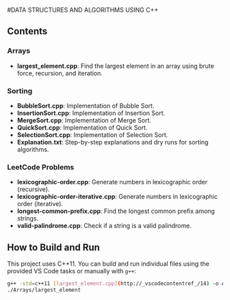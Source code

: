 #DATA STRUCTURES AND ALGORITHMS USING C++

## Contents

### Arrays
- **largest_element.cpp**: Find the largest element in an array using brute force, recursion, and iteration.

### Sorting
- **BubbleSort.cpp**: Implementation of Bubble Sort.
- **InsertionSort.cpp**: Implementation of Insertion Sort.
- **MergeSort.cpp**: Implementation of Merge Sort.
- **QuickSort.cpp**: Implementation of Quick Sort.
- **SelectionSort.cpp**: Implementation of Selection Sort.
- **Explanation.txt**: Step-by-step explanations and dry runs for sorting algorithms.

### LeetCode Problems
- **lexicographic-order.cpp**: Generate numbers in lexicographic order (recursive).
- **lexicographic-order-iterative.cpp**: Generate numbers in lexicographic order (iterative).
- **longest-common-prefix.cpp**: Find the longest common prefix among strings.
- **valid-palindrome.cpp**: Check if a string is a valid palindrome.

## How to Build and Run

This project uses C++11. You can build and run individual files using the provided VS Code tasks or manually with `g++`:

```sh
g++ -std=c++11 [largest_element.cpp](http://_vscodecontentref_/14) -o Arrays/largest_element
./Arrays/largest_element
